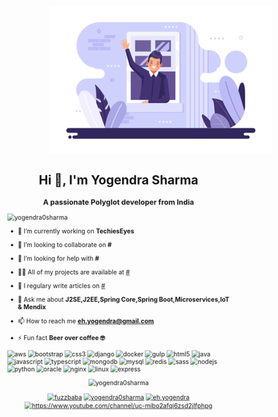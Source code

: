 <div></div><img src="./assets/wc1.png" style="max-width:100%;margin-left: 10vw;"></img></div>
<h1 align="center">Hi 👋, I'm Yogendra Sharma</h1>
<h3 align="center">A passionate Polyglot developer from India</h3>
<p align="left"> <img src="https://komarev.com/ghpvc/?username=yogendra0sharma" alt="yogendra0sharma" /> </p>

- 🔭 I’m currently working on **TechiesEyes**

- 👯 I’m looking to collaborate on **#**

- 🤔 I’m looking for help with **#**

- 👨‍💻 All of my projects are available at [#](#)

- 📝 I regulary write articles on [#](#)

- 💬 Ask me about **J2SE,J2EE,Spring Core,Spring Boot,Microservices,IoT & Mendix**

- 📫 How to reach me **eh.yogendra@gmail.com**

- ⚡ Fun fact **Beer over coffee 🤓**

<p align="left"><img src="https://konpa.github.io/devicon/devicon.git/icons/amazonwebservices/amazonwebservices-original-wordmark.svg" alt="aws" width="20" height="20"/> <img src="https://konpa.github.io/devicon/devicon.git/icons/bootstrap/bootstrap-plain.svg" alt="bootstrap" width="20" height="20"/> <img src="https://konpa.github.io/devicon/devicon.git/icons/css3/css3-original-wordmark.svg" alt="css3" width="20" height="20"/> <img src="https://konpa.github.io/devicon/devicon.git/icons/django/django-original.svg" alt="django" width="20" height="20"/> <img src="https://konpa.github.io/devicon/devicon.git/icons/docker/docker-original-wordmark.svg" alt="docker" width="20" height="20"/> <img src="https://konpa.github.io/devicon/devicon.git/icons/gulp/gulp-plain.svg" alt="gulp" width="20" height="20"/> <img src="https://konpa.github.io/devicon/devicon.git/icons/html5/html5-original-wordmark.svg" alt="html5" width="20" height="20"/> <img src="https://konpa.github.io/devicon/devicon.git/icons/java/java-original-wordmark.svg" alt="java" width="20" height="20"/> <img src="https://konpa.github.io/devicon/devicon.git/icons/javascript/javascript-original.svg" alt="javascript" width="20" height="20"/> <img src="https://konpa.github.io/devicon/devicon.git/icons/typescript/typescript-original.svg" alt="typescript" width="20" height="20"/> <img src="https://konpa.github.io/devicon/devicon.git/icons/mongodb/mongodb-original-wordmark.svg" alt="mongodb" width="20" height="20"/> <img src="https://konpa.github.io/devicon/devicon.git/icons/mysql/mysql-original-wordmark.svg" alt="mysql" width="20" height="20"/> <img src="https://konpa.github.io/devicon/devicon.git/icons/redis/redis-original-wordmark.svg" alt="redis" width="20" height="20"/> <img src="https://konpa.github.io/devicon/devicon.git/icons/sass/sass-original.svg" alt="sass" width="20" height="20"/> <img src="https://konpa.github.io/devicon/devicon.git/icons/nodejs/nodejs-original-wordmark.svg" alt="nodejs" width="20" height="20"/> <img src="https://konpa.github.io/devicon/devicon.git/icons/python/python-original-wordmark.svg" alt="python" width="20" height="20"/> <img src="https://konpa.github.io/devicon/devicon.git/icons/oracle/oracle-original.svg" alt="oracle" width="20" height="20"/> <img src="https://konpa.github.io/devicon/devicon.git/icons/nginx/nginx-original.svg" alt="nginx" width="20" height="20"/> <img src="https://konpa.github.io/devicon/devicon.git/icons/linux/linux-original.svg" alt="linux" width="20" height="20"/> <img src="https://konpa.github.io/devicon/devicon.git/icons/express/express-original-wordmark.svg" alt="express" width="20" height="20"/></p><p align="center"> <img src="https://github-readme-stats.vercel.app/api?username=yogendra0sharma&show_icons=true" alt="yogendra0sharma" /> </p>

<p align="center">
<a href="https://twitter.com/fuzzbaba" target="blank"><img align="center" src="https://cdn.jsdelivr.net/npm/simple-icons@3.0.1/icons/twitter.svg" alt="fuzzbaba" height="20" width="20" /></a>
<a href="https://linkedin.com/in/yogendra0sharma" target="blank"><img align="center" src="https://cdn.jsdelivr.net/npm/simple-icons@3.0.1/icons/linkedin.svg" alt="yogendra0sharma" height="20" width="20" /></a>
<a href="https://fb.com/eh.yogendra" target="blank"><img align="center" src="https://cdn.jsdelivr.net/npm/simple-icons@3.0.1/icons/facebook.svg" alt="eh.yogendra" height="20" width="20" /></a>
<a href="https://www.youtube.com/c/https://www.youtube.com/channel/uc-mibo2afqi6zsd2jlfphpg" target="blank"><img align="center" src="https://cdn.jsdelivr.net/npm/simple-icons@3.0.1/icons/youtube.svg" alt="https://www.youtube.com/channel/uc-mibo2afqi6zsd2jlfphpg" height="20" width="20" /></a>
</p>
